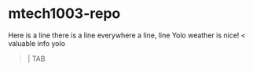 # mtech1003-repo

Here is a line
there is a line
everywhere a line, line
Yolo
weather is nice!             < valuable info
yolo
>|  TAB


